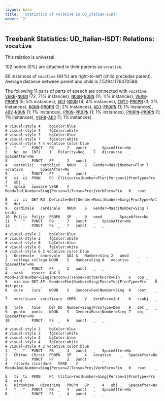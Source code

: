 ```yaml
---
layout: base
title:  'Statistics of vocative in UD_Italian-ISDT'
udver: '2'
---
```


## Treebank Statistics: UD_Italian-ISDT: Relations: `vocative`

This relation is universal.

102 nodes (0%) are attached to their parents as `vocative`.

86 instances of `vocative` (84%) are right-to-left (child precedes parent).
Average distance between parent and child is 7.52941176470588.

The following 11 pairs of parts of speech are connected with `vocative`: <tt><a href="it_isdt-pos-VERB.html">VERB</a></tt>-<tt><a href="it_isdt-pos-NOUN.html">NOUN</a></tt> (72; 71% instances), <tt><a href="it_isdt-pos-NOUN.html">NOUN</a></tt>-<tt><a href="it_isdt-pos-NOUN.html">NOUN</a></tt> (11; 11% instances), <tt><a href="it_isdt-pos-VERB.html">VERB</a></tt>-<tt><a href="it_isdt-pos-PROPN.html">PROPN</a></tt> (5; 5% instances), <tt><a href="it_isdt-pos-ADJ.html">ADJ</a></tt>-<tt><a href="it_isdt-pos-NOUN.html">NOUN</a></tt> (4; 4% instances), <tt><a href="it_isdt-pos-INTJ.html">INTJ</a></tt>-<tt><a href="it_isdt-pos-PROPN.html">PROPN</a></tt> (3; 3% instances), <tt><a href="it_isdt-pos-NOUN.html">NOUN</a></tt>-<tt><a href="it_isdt-pos-PROPN.html">PROPN</a></tt> (2; 2% instances), <tt><a href="it_isdt-pos-ADJ.html">ADJ</a></tt>-<tt><a href="it_isdt-pos-PROPN.html">PROPN</a></tt> (1; 1% instances), <tt><a href="it_isdt-pos-ADV.html">ADV</a></tt>-<tt><a href="it_isdt-pos-NOUN.html">NOUN</a></tt> (1; 1% instances), <tt><a href="it_isdt-pos-PRON.html">PRON</a></tt>-<tt><a href="it_isdt-pos-PROPN.html">PROPN</a></tt> (1; 1% instances), <tt><a href="it_isdt-pos-PROPN.html">PROPN</a></tt>-<tt><a href="it_isdt-pos-PROPN.html">PROPN</a></tt> (1; 1% instances), <tt><a href="it_isdt-pos-VERB.html">VERB</a></tt>-<tt><a href="it_isdt-pos-ADJ.html">ADJ</a></tt> (1; 1% instances).


~~~ conllu
# visual-style 4	bgColor:blue
# visual-style 4	fgColor:white
# visual-style 7	bgColor:blue
# visual-style 7	fgColor:white
# visual-style 7 4 vocative	color:blue
1	"	"	PUNCT	FB	_	7	punct	_	SpaceAfter=No
2	No	no	INTJ	I	Polarity=Neg	7	discourse	_	SpaceAfter=No
3	,	,	PUNCT	FF	_	2	punct	_	_
4	cattolici	cattolico	NOUN	S	Gender=Masc|Number=Plur	7	vocative	_	SpaceAfter=No
5	,	,	PUNCT	FF	_	4	punct	_	_
6	ci	ci	PRON	PC	Clitic=Yes|Number=Plur|Person=1|PronType=Prs	7	obj	_	_
7	sposa	sposare	VERB	V	Mood=Ind|Number=Sing|Person=3|Tense=Pres|VerbForm=Fin	0	root	_	_
8	il	il	DET	RD	Definite=Def|Gender=Masc|Number=Sing|PronType=Art	9	det	_	_
9	cardinale	cardinale	NOUN	S	Gender=Masc|Number=Sing	7	nsubj	_	_
10	Puljic	Puljic	PROPN	SP	_	9	nmod	_	SpaceAfter=No
11	"	"	PUNCT	FB	_	7	punct	_	SpaceAfter=No
12	.	.	PUNCT	FS	_	7	punct	_	_

~~~


~~~ conllu
# visual-style 2	bgColor:blue
# visual-style 2	fgColor:white
# visual-style 6	bgColor:blue
# visual-style 6	fgColor:white
# visual-style 6 2 vocative	color:blue
1	Onorevole	onorevole	ADJ	A	Number=Sing	2	amod	_	_
2	collega	collega	NOUN	S	Number=Sing	6	vocative	_	SpaceAfter=No
3	,	,	PUNCT	FF	_	2	punct	_	_
4	sarà	essere	AUX	V	Mood=Ind|Number=Sing|Person=3|Tense=Fut|VerbForm=Fin	6	cop	_	_
5	mia	mio	DET	AP	Gender=Fem|Number=Sing|Poss=Yes|PronType=Prs	6	det:poss	_	_
6	cura	cura	NOUN	S	Gender=Fem|Number=Sing	0	root	_	_
7	verificare	verificare	VERB	V	VerbForm=Inf	6	csubj	_	_
8	tale	tale	DET	DD	Number=Sing|PronType=Dem	9	det	_	_
9	punto	punto	NOUN	S	Gender=Masc|Number=Sing	7	obj	_	SpaceAfter=No
10	.	.	PUNCT	FS	_	6	punct	_	_

~~~


~~~ conllu
# visual-style 2	bgColor:blue
# visual-style 2	fgColor:white
# visual-style 4	bgColor:blue
# visual-style 4	fgColor:white
# visual-style 4 2 vocative	color:blue
1	"	"	PUNCT	FB	_	4	punct	_	SpaceAfter=No
2	Chirac	Chirac	PROPN	SP	_	4	vocative	_	SpaceAfter=No
3	,	,	PUNCT	FF	_	2	punct	_	_
4	ricorda	ricordare	VERB	V	Mood=Imp|Number=Sing|Person=2|Tense=Pres|VerbForm=Fin	0	root	_	_
5	ti	ti	PRON	PC	Clitic=Yes|Number=Sing|Person=2|PronType=Prs	4	expl	_	_
6	Hiroshima	Hiroshima	PROPN	SP	_	4	obj	_	SpaceAfter=No
7	"	"	PUNCT	FB	_	4	punct	_	SpaceAfter=No
8	.	.	PUNCT	FS	_	4	punct	_	_

~~~


